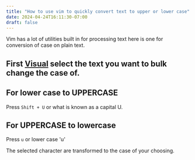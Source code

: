 ```yaml
---
title: "How to use vim to quickly convert text to upper or lower case"
date: 2024-04-24T16:11:30-07:00
draft: false
---
```


Vim has a lot of utilities built in for processing text here is one for conversion of case on plain text.

## First [Visual](https://vimdoc.sourceforge.net/htmldoc/visual.html) select the text you want to bulk change the case of.

## For lower case to UPPERCASE

Press  `Shift + U` or what is known as a capital U.

## For UPPERCASE to lowercase

Press `u` or lower case 'u'

The selected character are transformed to the case of your choosing.
